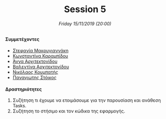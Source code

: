 <h1 align="center">Session 5</h13>
<h6 align="center">Friday 15/11/2019 (20:00)</h6>

#### Συμμετέχοντες
* [Στεφανία Μακρυγιαννάκη](https://github.com/stefaniamak)
* [Κωνσταντίνα Καραμπίδου](https://github.com/KonstantinaK98)
* [Άννα Αρχιτεκτονίδου](https://github.com/Anna-ar)
* [Βαλεντίνα Αρχιτεκτονίδου](https://github.com/Valentina-ar)
* [Νικόλαος Κουμπατής](https://github.com/Lycaonas)
* [Παναγιωτης Στόικος](https://github.com/Stoy-atd)

#### Δραστηριότητες
1. Συζήτηση τι έχουμε να ετοιμάσουμε για την παρουσίαση και ανάθεση Tasks.
2. Συζήτηση το στήσιμο και τον κώδικα της εφαρμογής.
